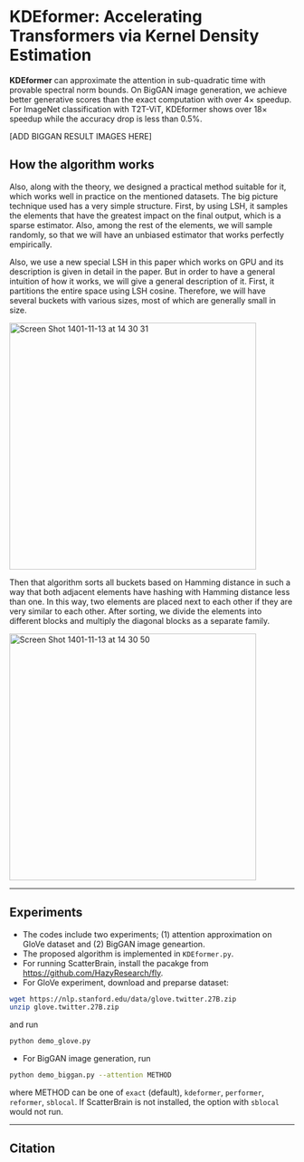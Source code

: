 # KDEformer: Accelerating Transformers via Kernel Density Estimation

**KDEformer** can approximate the attention in sub-quadratic time with provable spectral norm bounds. On BigGAN image generation, we achieve better generative scores than the exact computation with over $4\times$ speedup. For ImageNet classification with T2T-ViT, KDEformer shows over $18\times$ speedup while the accuracy drop is less than $0.5\%$.

[ADD BIGGAN RESULT IMAGES HERE]

## How the algorithm works 

Also, along with the theory, we designed a practical method suitable for it, which works well in practice on the mentioned datasets. The big picture technique used has a very simple structure. First, by using LSH, it samples the elements that have the greatest impact on the final output, which is a sparse estimator. Also, among the rest of the elements, we will sample randomly, so that we will have an unbiased estimator that works perfectly empirically.

Also, we use a new special LSH in this paper which works on GPU and its description is given in detail in the paper. But in order to have a general intuition of how it works, we will give a general description of it. First, it partitions the entire space using LSH cosine. Therefore, we will have several buckets with various sizes, most of which are generally small in size.

<img width="436" alt="Screen Shot 1401-11-13 at 14 30 31" src="https://user-images.githubusercontent.com/112280828/216431091-3b69481b-14c3-4909-acec-26503ee142f0.png">

Then that algorithm sorts all buckets based on Hamming distance in such a way that both adjacent elements have hashing with Hamming distance less than one. In this way, two elements are placed next to each other if they are very similar to each other. After sorting, we divide the elements into different blocks and multiply the diagonal blocks as a separate family.

<img width="436" alt="Screen Shot 1401-11-13 at 14 30 50" src="https://user-images.githubusercontent.com/112280828/216432181-c6e52de9-59ce-4e7a-9e68-221a0a82b670.png">

-----
## Experiments

- The codes include two experiments; (1) attention approximation on GloVe dataset and (2) BigGAN image geneartion.
- The proposed algorithm is implemented in ``KDEformer.py``.
- For running ScatterBrain, install the pacakge from https://github.com/HazyResearch/fly.
- For GloVe experiment, download and preparse dataset:
```bash
wget https://nlp.stanford.edu/data/glove.twitter.27B.zip
unzip glove.twitter.27B.zip
```
and run 
```bash
python demo_glove.py
```
- For BigGAN image generation, run 
```bash
python demo_biggan.py --attention METHOD
```
where METHOD can be one of ``exact`` (default), ``kdeformer``, ``performer``, ``reformer``, ``sblocal``. If ScatterBrain is not installed, the option with ``sblocal`` would not run.

-----

## Citation
